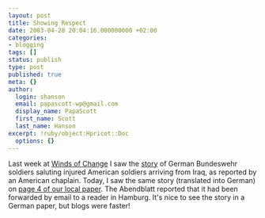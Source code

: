 ```yaml
---
layout: post
title: Showing Respect
date: 2003-04-28 20:04:16.000000000 +02:00
categories:
- blogging
tags: []
status: publish
type: post
published: true
meta: {}
author:
  login: shanson
  email: papascott-wp@gmail.com
  display_name: PapaScott
  first_name: Scott
  last_name: Hanson
excerpt: !ruby/object:Hpricot::Doc
  options: {}
---
```

<p>Last week at <a href="http://windsofchange.net/">Winds of Change</a> I saw the <a title="Winds of Change.NET: Guest Blog: Stories from Germany (scroll to chaplain's story)" href="http://windsofchange.net/archives/003361.html">story</a> of German Bundeswehr soldiers saluting injured American soldiers arriving from Iraq, as reported by an American chaplain. Today, I saw the same story (translated into German) on <a title="Abendblatt.de: Wiedersehen in Ramstein" href="http://www.abendblatt.de/daten/2003/04/28/153344.html"> page 4 of our local paper</a>. The Abendblatt reported that it had been forwarded by email to a reader in Hamburg. It's nice to see the story in a German paper, but blogs were faster!</p>
